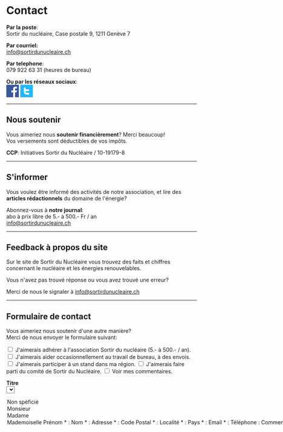 # Contact

**Par la poste**:  
Sortir du nucléaire, Case postale 9, 1211 Genève 7

**Par courriel:**  
[info@sortirdunucleaire.ch](mailto:info@sortirdunucleaire.ch)

**Par telephone**:  
079 922 63 31 (heures de bureau)

**Ou par les réseaux sociaux**:  
[![Sortir du nucléaire sur Facebook](../../images/facebook_f.png)](https://www.facebook.com/pages/Sortir-du-Nucl%C3%A9aire-Suisse-Romande/161424603891516) [![Sortir du nucléaire sur Twitter](../../images/twitter_t.png)](https://www.twitter.com/sdnch)

<hr>

## Nous soutenir

Vous aimeriez nous __soutenir financièrement__? Merci beaucoup!  
Vos versements sont déductibles de vos impôts.

**CCP**: Initiatives Sortir du Nucléaire / 10-19179-8

<hr>

## S'informer

Vous voulez être informé des activités de notre association, et lire des __articles rédactionnels__ du domaine de l'énergie?

Abonnez-vous à __notre journal__:  
abo à prix libre de 5.- à 500.- Fr / an  
<info@sortirdunucleaire.ch>

<hr>

## Feedback à propos du site

Sur le site de Sortir du Nucléaire vous trouvez des faits et chiffres concernant le nucléaire et les énergies renouvelables.

Vous n'avez pas trouvé réponse ou vous avez trouvé une erreur?

Merci de nous le signaler à 
<info@sortirdunucleaire.ch>

<hr>

## Formulaire de contact

Vous aimeriez nous soutenir d'une autre manière?  
Merci de nous envoyer le formulaire suivant:

<form action="" method="post" id="contact-form">
<input type="checkbox" name="adherer"  value="Oui">  J'aimerais adhérer à l'association Sortir du nucléaire (5.- à 500.- / an).  
<input type="checkbox" name="aider"  value="Oui"> J'aimerais aider occasionnellement au travail de bureau, à des envois.  
<input type="checkbox" name="participer_stand"  value="Oui"> J'aimerais participer à un stand dans ma région.  
<input type="checkbox" name="comite"  value="Oui"> J'aimerais faire parti du comité de Sortir du Nucléaire.  
<input type="checkbox" name="inscrire_liste_de_courriers_informations"  value="Oui"> Voir mes commentaires.

__Titre__  
<select name="titre" >
<option value="" selected='selected'>Non spéficié
<option value="Mr" >Monsieur
<option value="Mme" >Madame
<option value="Mlle" >Mademoiselle
</select>  


__Prénom__ \* : <input type="text" name="prenom" size="30"  >  
__Nom__ \* : <input type="text" name="nom" size="30"  >  

__Adresse__ \* : <input type="text" name="adresse" size="30"  >  
__Code Postal__ \* : <input type="text" name="cp" size="30"  >  
__Localité__ \* : <input type="text" name="ville" size="30"  >  
__Pays__ \* : <input type="text" name="pays" size="30"  >

__Email__ \* : <input type="text" name="email" size="30"  >  
__Téléphone__ : <input type="text" name="tel" size="30"  >

__Commentaires :__  
<textarea rows="9" name="comments" cols="70" ></textarea>

Les champs marqués d'un astérisque (\*) sont obligatoires.

<p><input name="submit" type="submit"  value="Envoyer le formulaire"></p>
</form>
